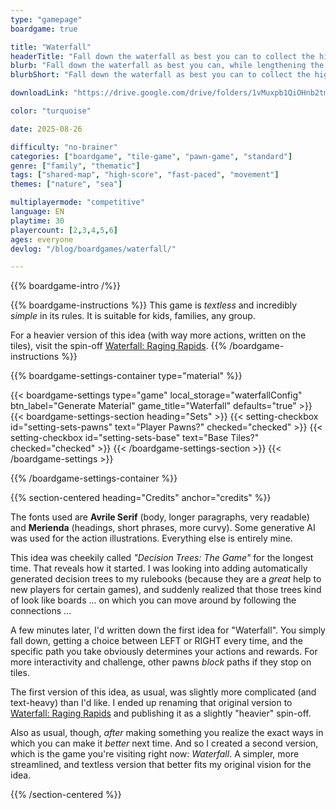 ```yaml
---
type: "gamepage"
boardgame: true

title: "Waterfall"
headerTitle: "Fall down the waterfall as best you can to collect the highest-scoring gemstones along the way."
blurb: "Fall down the waterfall as best you can, while lengthening the waterfall as you play, to collect the highest-scoring gemstones along the way."
blurbShort: "Fall down the waterfall as best you can to collect the highest-scoring gemstones along the way."

downloadLink: "https://drive.google.com/drive/folders/1vMuxpb1QiOHnb2tmGOcu50q0xkyRcE9i"

color: "turquoise"

date: 2025-08-26

difficulty: "no-brainer"
categories: ["boardgame", "tile-game", "pawn-game", "standard"]
genre: ["family", "thematic"]
tags: ["shared-map", "high-score", "fast-paced", "movement"]
themes: ["nature", "sea"]

multiplayermode: "competitive"
language: EN
playtime: 30
playercount: [2,3,4,5,6]
ages: everyone
devlog: "/blog/boardgames/waterfall/"

---
```


{{% boardgame-intro /%}}

{{% boardgame-instructions %}}
This game is _textless_ and incredibly _simple_ in its rules. It is suitable for kids, families, any group. 

For a heavier version of this idea (with way more actions, written on the tiles), visit the spin-off [Waterfall: Raging Rapids](/waterfall-raging-rapids/). 
{{% /boardgame-instructions %}}

{{% boardgame-settings-container type="material" %}}

{{< boardgame-settings type="game" local_storage="waterfallConfig" btn_label="Generate Material" game_title="Waterfall" defaults="true" >}}
  {{< boardgame-settings-section heading="Sets" >}}
    {{< setting-checkbox id="setting-sets-pawns" text="Player Pawns?" checked="checked" >}}
    {{< setting-checkbox id="setting-sets-base" text="Base Tiles?" checked="checked" >}}
  {{< /boardgame-settings-section >}}
{{< /boardgame-settings >}}

{{% /boardgame-settings-container %}}

{{% section-centered heading="Credits" anchor="credits" %}}

The fonts used are **Avrile Serif** (body, longer paragraphs, very readable) and **Merienda** (headings, short phrases, more curvy). Some generative AI was used for the action illustrations. Everything else is entirely mine.

This idea was cheekily called _"Decision Trees: The Game"_ for the longest time. That reveals how it started. I was looking into adding automatically generated decision trees to my rulebooks (because they are a _great_ help to new players for certain games), and suddenly realized that those trees kind of look like boards ... on which you can move around by following the connections ...

A few minutes later, I'd written down the first idea for "Waterfall". You simply fall down, getting a choice between LEFT or RIGHT every time, and the specific path you take obviously determines your actions and rewards. For more interactivity and challenge, other pawns _block_ paths if they stop on tiles.

The first version of this idea, as usual, was slightly more complicated (and text-heavy) than I'd like. I ended up renaming that original version to [Waterfall: Raging Rapids](/waterfall-raging-rapids/) and publishing it as a slightly "heavier" spin-off.

Also as usual, though, _after_ making something you realize the exact ways in which you can make it _better_ next time. And so I created a second version, which is the game you're visiting right now: _Waterfall_. A simpler, more streamlined, and textless version that better fits my original vision for the idea.

{{% /section-centered %}}